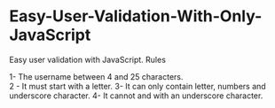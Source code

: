 # Easy-User-Validation-With-Only-JavaScript
Easy user validation with JavaScript.
Rules





1- The username between 4 and 25 characters. <br/>
2 - It must start with a letter.
3- It can only contain letter, numbers and underscore character.
4- It cannot and with an underscore character.
